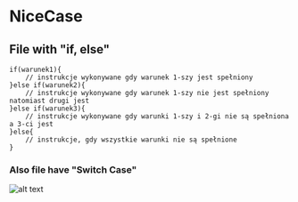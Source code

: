 # NiceCase
## File with "if, else"
```
if(warunek1){
    // instrukcje wykonywane gdy warunek 1-szy jest spełniony
}else if(warunek2){
    // instrukcje wykonywane gdy warunek 1-szy nie jest spełniony natomiast drugi jest
}else if(warunek3){
    // instrukcje wykonywane gdy warunki 1-szy i 2-gi nie są spełniona a 3-ci jest
}else{
    // instrukcje, gdy wszystkie warunki nie są spełnione
}
```

### Also file have "Switch Case"
![alt text](https://miro.medium.com/max/1378/1*8A7sj8OxIuOt-qJV4dpTmg.png)

